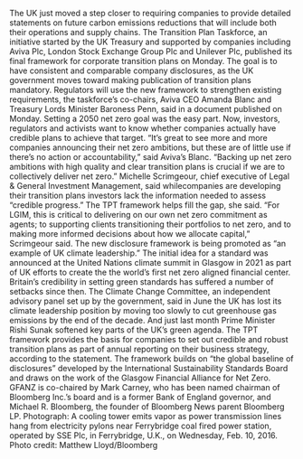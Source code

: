 The UK just moved a step closer to requiring companies to provide detailed statements on future carbon emissions reductions that will include both their operations and supply chains.
The Transition Plan Taskforce, an initiative started by the UK Treasury and supported by companies including Aviva Plc, London Stock Exchange Group Plc and Unilever Plc, published its final framework for corporate transition plans on Monday.
The goal is to have consistent and comparable company disclosures, as the UK government moves toward making publication of transition plans mandatory. Regulators will use the new framework to strengthen existing requirements, the taskforce’s co-chairs, Aviva CEO Amanda Blanc and Treasury Lords Minister Baroness Penn, said in a document published on Monday.
Setting a 2050 net zero goal was the easy part. Now, investors, regulators and activists want to know whether companies actually have credible plans to achieve that target.
“It’s great to see more and more companies announcing their net zero ambitions, but these are of little use if there’s no action or accountability,” said Aviva’s Blanc. “Backing up net zero ambitions with high quality and clear transition plans is crucial if we are to collectively deliver net zero.”
Michelle Scrimgeour, chief executive of Legal & General Investment Management, said whilecompanies are developing their transition plans investors lack the information needed to assess “credible progress.” The TPT framework helps fill the gap, she said.
“For LGIM, this is critical to delivering on our own net zero commitment as agents; to supporting clients transitioning their portfolios to net zero, and to making more informed decisions about how we allocate capital,” Scrimgeour said.
The new disclosure framework is being promoted as “an example of UK climate leadership.” The initial idea for a standard was announced at the United Nations climate summit in Glasgow in 2021 as part of UK efforts to create the the world’s first net zero aligned financial center.
Britain’s credibility in setting green standards has suffered a number of setbacks since then.
The Climate Change Committee, an independent advisory panel set up by the government, said in June the UK has lost its climate leadership position by moving too slowly to cut greenhouse gas emissions by the end of the decade. And just last month Prime Minister Rishi Sunak softened key parts of the UK’s green agenda.
The TPT framework provides the basis for companies to set out credible and robust transition plans as part of annual reporting on their business strategy, according to the statement. The framework builds on “the global baseline of disclosures” developed by the International Sustainability Standards Board and draws on the work of the Glasgow Financial Alliance for Net Zero.
GFANZ is co-chaired by Mark Carney, who has been named chairman of Bloomberg Inc.’s board and is a former Bank of England governor, and Michael R. Bloomberg, the founder of Bloomberg News parent Bloomberg LP.
Photograph: A cooling tower emits vapor as power transmission lines hang from electricity pylons near Ferrybridge coal fired power station, operated by SSE Plc, in Ferrybridge, U.K., on Wednesday, Feb. 10, 2016. Photo credit: Matthew Lloyd/Bloomberg